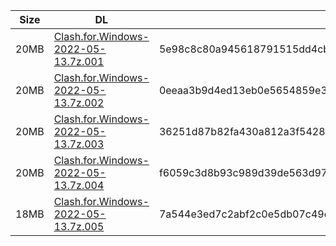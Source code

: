 |    Size   |     DL  | sha512sum |
|  ---  |  ---  |  ---  |
| 20MB | [Clash.for.Windows-2022-05-13.7z.001](https://cdn.jsdelivr.net/gh/appleians/cfw_m1@main/Clash.for.Windows-2022-05-13.7z.001) | 5e98c8c80a945618791515dd4cb4425410535e31d1a4ebc4f1be9ee015122d5d708fd0db589a1f36a478b0b17fd72b9bbd568e7f9623128a38395719bb138adb |
| 20MB | [Clash.for.Windows-2022-05-13.7z.002](https://cdn.jsdelivr.net/gh/appleians/cfw_m1@main/Clash.for.Windows-2022-05-13.7z.002) | 0eeaa3b9d4ed13eb0e5654859e39da5f94864f1fb6ceae8294f316a4c1b3736ac18a4badf4e99f8aa0f13215f1e5a97c05117fb95bc044ea4a8617683dd75cfd |
| 20MB | [Clash.for.Windows-2022-05-13.7z.003](https://cdn.jsdelivr.net/gh/appleians/cfw_m1@main/Clash.for.Windows-2022-05-13.7z.003) | 36251d87b82fa430a812a3f54284779879e3ae6cb7d481d1b65c2d8ba47e32acb4e7528235934290b52e1d4978d063b0764234a5862f27c425bae42ca24cc21b |
| 20MB | [Clash.for.Windows-2022-05-13.7z.004](https://cdn.jsdelivr.net/gh/appleians/cfw_m1@main/Clash.for.Windows-2022-05-13.7z.004) | f6059c3d8b93c989d39de563d975ab613608a805d2a90c54089e7db3c59101a7cb1fdf69b604d48b3839d72dbe7feeb99d82a311f2dac2200e0ac921e7aa7575 |
| 18MB | [Clash.for.Windows-2022-05-13.7z.005](https://cdn.jsdelivr.net/gh/appleians/cfw_m1@main/Clash.for.Windows-2022-05-13.7z.005) | 7a544e3ed7c2abf2c0e5db07c49e6889d37c239f312e5ab49732bb3a61f3f173cbef4193b4c16ce6e8ac870e86e903b3d7fb05bae1001234bed71bfdc4262bbe |

